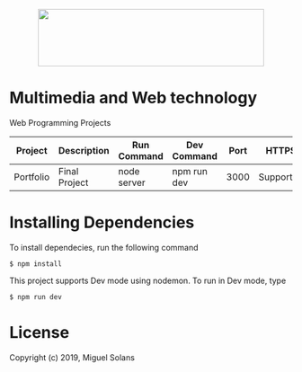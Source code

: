 <p align="center">
  <img width="402" height="102" src="https://ipca.pt/wp-content/uploads/2015/12/logo_est_normal_2.png"/>
</p>

# 	Multimedia and Web technology
Web Programming Projects

| Project       | Description    |Run Command   | Dev Command | Port      | HTTPS     | Quick Link             | 
| ------------- | -------------- |------------- | ----------- | --------- | --------- | ---------------------- |
| Portfolio     | Final Project  | node server  | npm run dev | 3000      | Supported | https://localhost:3000 |

# Installing Dependencies

To install dependecies, run the following command

```
$ npm install
```

This project supports Dev mode using nodemon. To run in Dev mode, type 

```
$ npm run dev
```

# License
Copyright (c) 2019, Miguel Solans
